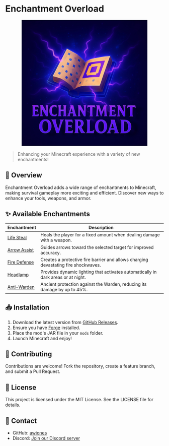 # Enchantment Overload

<div align="center">
  <img src="src/main/resources/assets/enchantmentoverload/images/logo.png" alt="Enchantment Overload Logo" width="400"/>
</div>

> Enhancing your Minecraft experience with a variety of new enchantments!

## 📖 Overview

Enchantment Overload adds a wide range of enchantments to Minecraft, making survival gameplay more exciting and efficient. Discover new ways to enhance your tools, weapons, and armor.

## ✨ Available Enchantments

| Enchantment                                 | Description                                                                        |
| ------------------------------------------- | ---------------------------------------------------------------------------------- |
| [Life Steal](enchantment/life_steal.md)     | Heals the player for a fixed amount when dealing damage with a weapon.             |
| [Arrow Assist](enchantment/arrow_assist.md) | Guides arrows toward the selected target for improved accuracy.                    |
| [Fire Defense](enchantment/fire_defense.md) | Creates a protective fire barrier and allows charging devastating fire shockwaves. |
| [Headlamp](enchantment/headlamp.md)         | Provides dynamic lighting that activates automatically in dark areas or at night.  |
| [Anti-Warden](enchantment/anti_warden.md)   | Ancient protection against the Warden, reducing its damage by up to 45%.           |

## 📥 Installation

1. Download the latest version from [GitHub Releases](https://github.com/awiones/Enchantment-Overload/releases).
2. Ensure you have [Forge](https://files.minecraftforge.net/) installed.
3. Place the mod's JAR file in your `mods` folder.
4. Launch Minecraft and enjoy!

## 🤝 Contributing

Contributions are welcome! Fork the repository, create a feature branch, and submit a Pull Request.

## 📜 License

This project is licensed under the MIT License. See the LICENSE file for details.

## 💬 Contact

- GitHub: [awiones](https://github.com/awiones)
- Discord: [Join our Discord server](https://discord.gg/v9QSTrDQS6)
